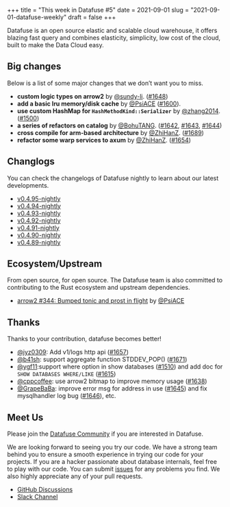 +++
title = "This week in Datafuse #5"
date = 2021-09-01
slug = "2021-09-01-datafuse-weekly"
draft = false
+++

Datafuse is an open source elastic and scalable cloud warehouse, it offers blazing fast query and combines elasticity, simplicity, low cost of the cloud, built to make the Data Cloud easy.

## Big changes

Below is a list of some major changes that we don’t want you to miss.

- **custom logic types on arrow2** by [@sundy-li](https://github.com/sundy-li). ([#1648](https://github.com/datafuselabs/datafuse/pull/1648))
- **add a basic lru memory/disk cache** by [@PsiACE](https://github.com/PsiACE) ([#1600](https://github.com/datafuselabs/datafuse/pull/1600)).
- **use custom HashMap for `HashMethodKind::Serializer`** by [@zhang2014](https://github.com/zhang2014). ([#1500](https://github.com/datafuselabs/datafuse/pull/1500))
- **a series of refactors on catalog** by [@BohuTANG](https://github.com/BohuTANG). ([#1642](https://github.com/datafuselabs/datafuse/pull/1642), [#1643](https://github.com/datafuselabs/datafuse/pull/1643), [#1644](https://github.com/datafuselabs/datafuse/pull/1644))
- **cross compile for arm-based architecture** by [@ZhiHanZ](https://github.com/ZhiHanZ). ([#1689](https://github.com/datafuselabs/datafuse/pull/1689))
- **refactor some warp services to axum** by [@ZhiHanZ](https://github.com/ZhiHanZ). ([#1654](https://github.com/datafuselabs/datafuse/pull/1654))

## Changlogs

You can check the changelogs of Datafuse nightly to learn about our latest developments.

- [v0.4.95-nightly](https://github.com/datafuselabs/datafuse/releases/tag/v0.4.95-nightly)
- [v0.4.94-nightly](https://github.com/datafuselabs/datafuse/releases/tag/v0.4.94-nightly)
- [v0.4.93-nightly](https://github.com/datafuselabs/datafuse/releases/tag/v0.4.93-nightly)
- [v0.4.92-nightly](https://github.com/datafuselabs/datafuse/releases/tag/v0.4.92-nightly)
- [v0.4.91-nightly](https://github.com/datafuselabs/datafuse/releases/tag/v0.4.91-nightly)
- [v0.4.90-nightly](https://github.com/datafuselabs/datafuse/releases/tag/v0.4.90-nightly)
- [v0.4.89-nightly](https://github.com/datafuselabs/datafuse/releases/tag/v0.4.89-nightly)

## Ecosystem/Upstream

From open source, for open source. The Datafuse team is also committed to contributing to the Rust ecosystem and upstream dependencies.

- [arrow2 #344: Bumped tonic and prost in flight](https://github.com/jorgecarleitao/arrow2/pull/344) by [@PsiACE](https://github.com/PsiACE/)

## Thanks

Thanks to your contribution, datafuse becomes better!

- [@jyz0309](https://github.com/jyz0309): Add v1/logs http api ([#1657](https://github.com/datafuselabs/datafuse/pull/1657))
- [@b41sh](https://github.com/b41sh): support aggregate function STDDEV_POP() ([#1671](https://github.com/datafuselabs/datafuse/pull/1671))
- [@ygf11](https://github.com/ygf11):support where option in show databases ([#1510](https://github.com/datafuselabs/datafuse/pull/1510)) and add doc for `SHOW DATABASES WHERE/LIKE` ([#1615](https://github.com/datafuselabs/datafuse/pull/1615))
- [@cppcoffee](https://github.com/cppcoffee): use arrow2 bitmap to improve memory usage ([#1638](https://github.com/datafuselabs/datafuse/pull/1638))
- [@GrapeBaBa](https://github.com/GrapeBaBa): improve error msg for address in use ([#1645](https://github.com/datafuselabs/datafuse/pull/1645)) and fix mysqlhandler log bug ([#1646](https://github.com/datafuselabs/datafuse/pull/1646)), etc.

## Meet Us

Please join the [Datafuse Community](https://github.com/datafuselabs/) if you are interested in Datafuse.

We are looking forward to seeing you try our code. We have a strong team behind you to ensure a smooth experience in trying our code for your projects.
If you are a hacker passionate about database internals, feel free to play with our code.
You can submit [issues](https://github.com/datafuselabs/datafuse/issues) for any problems you find. We also highly appreciate any of your pull requests.

- [GitHub Discussions](https://github.com/datafuselabs/datafuse/discussions)
- [Slack Channel](https://link.databend.rs/join-slack)
